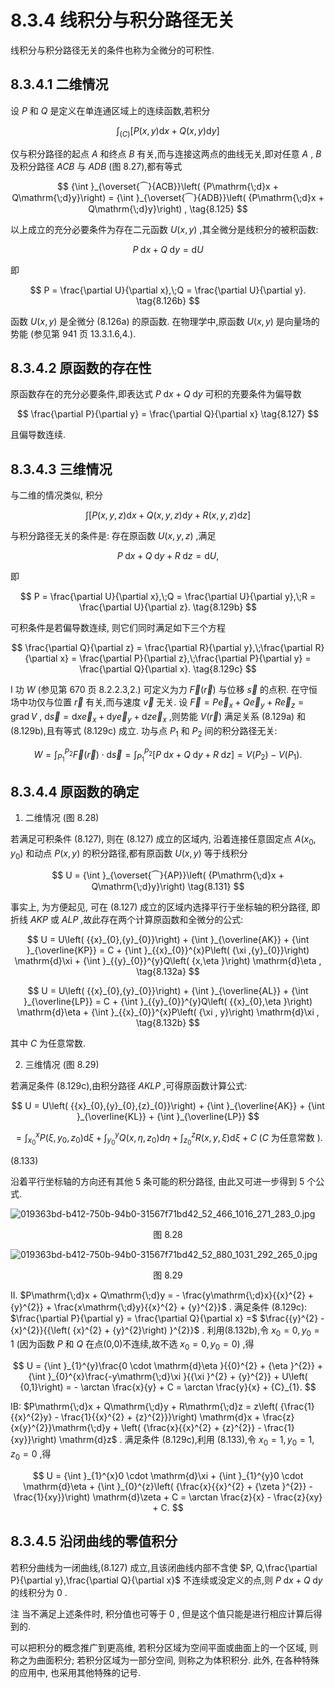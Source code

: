 # 8.3.4 线积分与积分路径无关

线积分与积分路径无关的条件也称为全微分的可积性.

## 8.3.4.1 二维情况

设 $P$ 和 $Q$ 是定义在单连通区域上的连续函数,若积分

$$
{\int }_{\left( C\right) }\left\lbrack  {P\left( {x, y}\right) \mathrm{d}x + Q\left( {x, y}\right) \mathrm{d}y}\right\rbrack   \tag{8.124}
$$

仅与积分路径的起点 $A$ 和终点 $B$ 有关,而与连接这两点的曲线无关,即对任意 $A$ , $B$ 及积分路径 ${ACB}$ 与 ${ADB}$ (图 8.27),都有等式

$$
{\int }_{\overset{⏜}{ACB}}\left( {P\mathrm{\;d}x + Q\mathrm{\;d}y}\right)  = {\int }_{\overset{⏜}{ADB}}\left( {P\mathrm{\;d}x + Q\mathrm{\;d}y}\right) , \tag{8.125}
$$

以上成立的充分必要条件为存在二元函数 $U\left( {x, y}\right)$ ,其全微分是线积分的被积函数:

$$
P\mathrm{\;d}x + Q\mathrm{\;d}y = \mathrm{d}U \tag{8.126a}
$$

即

$$
P = \frac{\partial U}{\partial x},\;Q = \frac{\partial U}{\partial y}. \tag{8.126b}
$$

函数 $U\left( {x, y}\right)$ 是全微分 (8.126a) 的原函数. 在物理学中,原函数 $U\left( {x, y}\right)$ 是向量场的势能 (参见第 941 页 13.3.1.6,4.).

## 8.3.4.2 原函数的存在性

原函数存在的充分必要条件,即表达式 $P\mathrm{\;d}x + Q\mathrm{\;d}y$ 可积的充要条件为偏导数

$$
\frac{\partial P}{\partial y} = \frac{\partial Q}{\partial x} \tag{8.127}
$$

且偏导数连续.

## 8.3.4.3 三维情况

与二维的情况类似, 积分

$$
\int \left\lbrack  {P\left( {x, y, z}\right) \mathrm{d}x + Q\left( {x, y, z}\right) \mathrm{d}y + R\left( {x, y, z}\right) \mathrm{d}z}\right\rbrack   \tag{8.128}
$$

与积分路径无关的条件是: 存在原函数 $U\left( {x, y, z}\right)$ ,满足

$$
P\mathrm{\;d}x + Q\mathrm{\;d}y + R\mathrm{\;d}z = \mathrm{d}U, \tag{8.129a}
$$

即

$$
P = \frac{\partial U}{\partial x},\;Q = \frac{\partial U}{\partial y},\;R = \frac{\partial U}{\partial z}. \tag{8.129b}
$$

可积条件是若偏导数连续, 则它们同时满足如下三个方程

$$
\frac{\partial Q}{\partial z} = \frac{\partial R}{\partial y},\;\frac{\partial R}{\partial x} = \frac{\partial P}{\partial z},\;\frac{\partial P}{\partial y} = \frac{\partial Q}{\partial x}. \tag{8.129c}
$$

I 功 $W$ (参见第 670 页 8.2.2.3,2.) 可定义为力 $\overrightarrow{F}\left( \overrightarrow{r}\right)$ 与位移 $\overrightarrow{s}$ 的点积. 在守恒场中功仅与位置 $\overrightarrow{r}$ 有关,而与速度 $\overrightarrow{v}$ 无关. 设 $\overrightarrow{F} = P{\overrightarrow{e}}_{x} + Q{\overrightarrow{e}}_{y} + R{\overrightarrow{e}}_{z} = \operatorname{grad}V$ , $\mathrm{d}\overrightarrow{s} = \mathrm{d}x{\overrightarrow{e}}_{x} + \mathrm{d}y{\overrightarrow{e}}_{y} + \mathrm{d}z{\overrightarrow{e}}_{x}$ ,则势能 $V\left( \overrightarrow{r}\right)$ 满足关系 (8.129a) 和 (8.129b),且有等式 (8.129c) 成立. 功与点 ${P}_{1}$ 和 ${P}_{2}$ 间的积分路径无关:

$$
W = {\int }_{{P}_{1}}^{{P}_{2}}\overrightarrow{F}\left( \overrightarrow{r}\right)  \cdot  \mathrm{d}\overrightarrow{s} = {\int }_{{P}_{1}}^{{P}_{2}}\left\lbrack  {P\mathrm{\;d}x + Q\mathrm{\;d}y + R\mathrm{\;d}z}\right\rbrack   = V\left( {P}_{2}\right)  - V\left( {P}_{1}\right) . \tag{8.130}
$$

## 8.3.4.4 原函数的确定

1. 二维情况 (图 8.28)

若满足可积条件 (8.127), 则在 (8.127) 成立的区域内, 沿着连接任意固定点 $A\left( {{x}_{0},{y}_{0}}\right)$ 和动点 $P\left( {x, y}\right)$ 的积分路径,都有原函数 $U\left( {x, y}\right)$ 等于线积分

$$
U = {\int }_{\overset{⏜}{AP}}\left( {P\mathrm{\;d}x + Q\mathrm{\;d}y}\right)  \tag{8.131}
$$

事实上, 为方便起见, 可在 (8.127) 成立的区域内选择平行于坐标轴的积分路径, 即折线 ${AKP}$ 或 ${ALP}$ ,故此存在两个计算原函数和全微分的公式:

$$
U = U\left( {{x}_{0},{y}_{0}}\right)  + {\int }_{\overline{AK}} + {\int }_{\overline{KP}} = C + {\int }_{{x}_{0}}^{x}P\left( {\xi ,{y}_{0}}\right) \mathrm{d}\xi  + {\int }_{{y}_{0}}^{y}Q\left( {x,\eta }\right) \mathrm{d}\eta , \tag{8.132a}
$$

$$
U = U\left( {{x}_{0},{y}_{0}}\right)  + {\int }_{\overline{AL}} + {\int }_{\overline{LP}} = C + {\int }_{{y}_{0}}^{y}Q\left( {{x}_{0},\eta }\right) \mathrm{d}\eta  + {\int }_{{x}_{0}}^{x}P\left( {\xi , y}\right) \mathrm{d}\xi , \tag{8.132b}
$$

其中 $C$ 为任意常数.

2. 三维情况 (图 8.29)

若满足条件 (8.129c),由积分路径 ${AKLP}$ ,可得原函数计算公式:

$$
U = U\left( {{x}_{0},{y}_{0},{z}_{0}}\right)  + {\int }_{\overline{AK}} + {\int }_{\overline{KL}} + {\int }_{\overline{LP}}
$$

$$
= {\int }_{{x}_{0}}^{x}P\left( {\xi ,{y}_{0},{z}_{0}}\right) \mathrm{d}\xi  + {\int }_{{y}_{0}}^{y}Q\left( {x,\eta ,{z}_{0}}\right) \mathrm{d}\eta  + {\int }_{{z}_{0}}^{z}R\left( {x, y,\xi }\right) \mathrm{d}\xi  + C\;\left( {C\text{ 为任意常数 }}\right) .
$$

(8.133)

沿着平行坐标轴的方向还有其他 5 条可能的积分路径, 由此又可进一步得到 5 个公式.

![019363bd-b412-750b-94b0-31567f71bd42_52_466_1016_271_283_0.jpg](/images/019363bd-b412-750b-94b0-31567f71bd42_52_466_1016_271_283_0.jpg)

<center>图 8.28</center>

![019363bd-b412-750b-94b0-31567f71bd42_52_880_1031_292_265_0.jpg](/images/019363bd-b412-750b-94b0-31567f71bd42_52_880_1031_292_265_0.jpg)

<center>图 8.29</center>

II. $P\mathrm{\;d}x + Q\mathrm{\;d}y =  - \frac{y\mathrm{\;d}x}{{x}^{2} + {y}^{2}} + \frac{x\mathrm{\;d}y}{{x}^{2} + {y}^{2}}$ . 满足条件 (8.129c): $\frac{\partial P}{\partial y} = \frac{\partial Q}{\partial x} =$ $\frac{{y}^{2} - {x}^{2}}{{\left( {x}^{2} + {y}^{2}\right) }^{2}}$ . 利用(8.132b),令 ${x}_{0} = 0,{y}_{0} = 1$ (因为函数 $P$ 和 $Q$ 在点(0,0)不连续,故不选 ${x}_{0} = 0,{y}_{0} = 0)$ ,得

$$
U = {\int }_{1}^{y}\frac{0 \cdot  \mathrm{d}\eta }{{0}^{2} + {\eta }^{2}} + {\int }_{0}^{x}\frac{-y\mathrm{\;d}\xi }{{\xi }^{2} + {y}^{2}} + U\left( {0,1}\right)  =  - \arctan \frac{x}{y} + C = \arctan \frac{y}{x} + {C}_{1}.
$$

IB: $P\mathrm{\;d}x + Q\mathrm{\;d}y + R\mathrm{\;d}z = z\left( {\frac{1}{{x}^{2}y} - \frac{1}{{x}^{2} + {z}^{2}}}\right) \mathrm{d}x + \frac{z}{x{y}^{2}}\mathrm{\;d}y + \left( {\frac{x}{{x}^{2} + {z}^{2}} - \frac{1}{xy}}\right) \mathrm{d}z$ . 满足条件 (8.129c),利用 (8.133),令 ${x}_{0} = 1,{y}_{0} = 1,{z}_{0} = 0$ ,得

$$
U = {\int }_{1}^{x}0 \cdot  \mathrm{d}\xi  + {\int }_{1}^{y}0 \cdot  \mathrm{d}\eta  + {\int }_{0}^{z}\left( {\frac{x}{{x}^{2} + {\zeta }^{2}} - \frac{1}{xy}}\right) \mathrm{d}\zeta  + C = \arctan \frac{z}{x} - \frac{z}{xy} + C.
$$

## 8.3.4.5 沿闭曲线的零值积分

若积分曲线为一闭曲线,(8.127) 成立,且该闭曲线内部不含使 $P, Q,\frac{\partial P}{\partial y},\frac{\partial Q}{\partial x}$ 不连续或没定义的点,则 $P\mathrm{\;d}x + Q\mathrm{\;d}y$ 的线积分为 0 .

注 当不满足上述条件时, 积分值也可等于 0 , 但是这个值只能是进行相应计算后得到的.


可以把积分的概念推广到更高维, 若积分区域为空间平面或曲面上的一个区域, 则称之为曲面积分; 若积分区域为一部分空间, 则称之为体积积分. 此外, 在各种特殊的应用中, 也采用其他特殊的记号.
